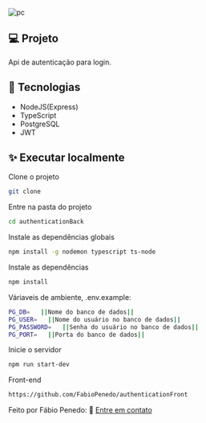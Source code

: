 ![pc](https://user-images.githubusercontent.com/82732587/160290101-bd4ac6aa-de80-4d03-aa3d-7058787b0fff.gif)

## 💻 Projeto

Api de autenticação para login.

## 🧱 Tecnologias

+ NodeJS(Express)
+ TypeScript
+ PostgreSQL
+ JWT

## ✨ Executar localmente

Clone o projeto

```bash
git clone 
```

Entre na pasta do projeto

```bash
cd authenticationBack
```

Instale as dependências globais

```bash
npm install -g nodemon typescript ts-node
```

Instale as dependências

```bash
npm install
```

Váriaveis de ambiente, .env.example: 

```bash
PG_DB=   ||Nome do banco de dados||
PG_USER=   ||Nome do usuário no banco de dados||
PG_PASSWORD=   ||Senha do usuário no banco de dados||
PG_PORT=   ||Porta do banco de dados||
```

Inicie o servidor

```bash
npm run start-dev
```

Front-end

```bash
https://github.com/FabioPenedo/authenticationFront
```

Feito por Fábio Penedo: 👋 [Entre em contato](https://www.linkedin.com/in/fabiopenedo/)